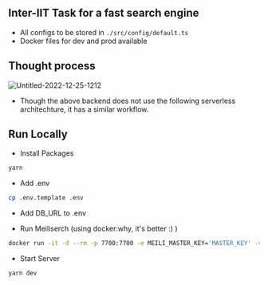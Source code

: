 ## Inter-IIT Task for a fast search engine

- All configs to be stored in `./src/config/default.ts`
- Docker files for dev and prod available

## Thought process

![Untitled-2022-12-25-1212](https://user-images.githubusercontent.com/68731551/209462004-ad39dbc3-ef23-494f-b6f1-f136325d809f.svg)

- Though the above backend does not use the following serverless architechture, it has a similar workflow.

## Run Locally

- Install Packages

```sh
yarn
```

- Add .env
```sh
cp .env.template .env
```
- Add DB_URL to .env

- Run Meiliserch (using docker:why, it's better :) )

```sh
docker run -it -d --rm -p 7700:7700 -e MEILI_MASTER_KEY='MASTER_KEY' -v $(pwd)/meili_data:/meili_data getmeili/meilisearch:v0.30
```

- Start Server

```sh
yarn dev
```
